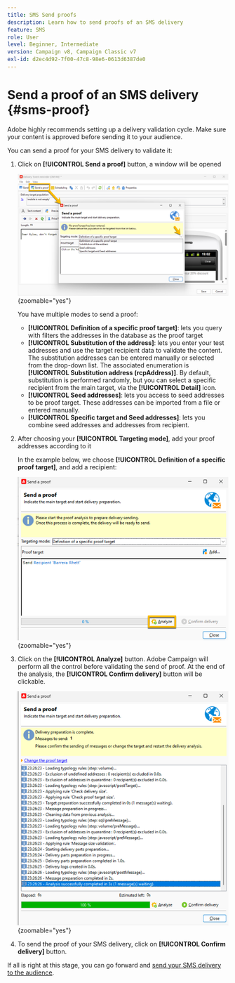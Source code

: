 ```yaml
---
title: SMS Send proofs
description: Learn how to send proofs of an SMS delivery
feature: SMS
role: User
level: Beginner, Intermediate
version: Campaign v8, Campaign Classic v7
exl-id: d2ec4d92-7f00-47c8-98e6-0613d6387de0
---
```

# Send a proof of an SMS delivery {#sms-proof}

Adobe highly recommends setting up a delivery validation cycle. Make sure your content is approved before sending it to your audience.

You can send a proof for your SMS delivery to validate it: 

1. Click on **[!UICONTROL Send a proof]** button, a window will be opened

    ![](assets/proof_targeting.png){zoomable="yes"}

    You have multiple modes to send a proof:

    * **[!UICONTROL Definition of a specific proof target]**: lets you query with filters the addresses in the database as the proof target
    * **[!UICONTROL Substitution of the address]**: lets you enter your test addresses and use the target recipient data to validate the content. The substitution addresses can be entered manually or selected from the drop-down list. The associated enumeration is **[!UICONTROL Substitution address (rcpAddress)]**.
    By default, substitution is performed randomly, but you can select a specific recipient from the main target, via the **[!UICONTROL Detail]** icon.
    * **[!UICONTROL Seed addresses]**: lets you access to seed addresses to be proof target. These addresses can be imported from a file or entered manually.
    * **[!UICONTROL Specific target and Seed addresses]**: lets you combine seed addresses and addresses from recipient.

1. After choosing your **[!UICONTROL Targeting mode]**, add your proof addresses according to it

    In the example below, we choose **[!UICONTROL Definition of a specific proof target]**, and add a recipient: 

    ![](assets/proof_recipient.png){zoomable="yes"}

1. Click on the **[!UICONTROL Analyze]** button.
Adobe Campaign will perform all the control before validating the send of proof. At the end of the analysis, the **[!UICONTROL Confirm delivery]** button will be clickable.

    ![](assets/proof_analyze.png){zoomable="yes"}

1. To send the proof of your SMS delivery, click on **[!UICONTROL Confirm delivery]** button.

If all is right at this stage, you can go forward and [send your SMS delivery to the audience](sms-audience.md).
